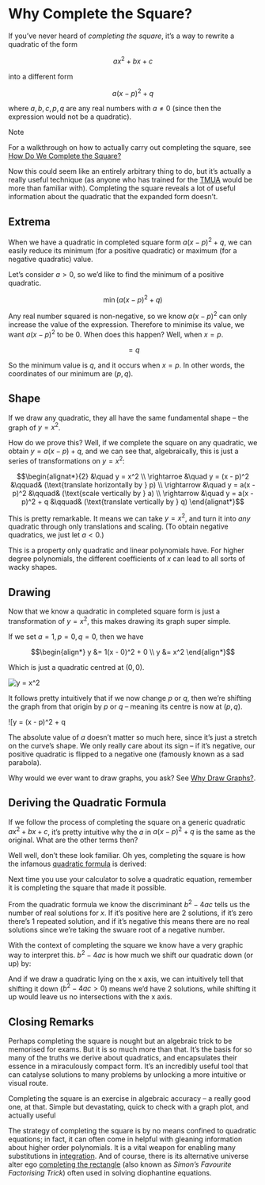 # Why Complete the Square?

If you’ve never heard of *completing the square*, it’s a way to rewrite a quadratic of the form

```math
ax^2 + bx + c
```

into a different form

```math
a(x - p)^2 + q
```

where $a, b, c, p, q$ are any real numbers with $a \neq 0$ (since then the expression would not be a quadratic).

> [!Note]
> For a walkthrough on how to actually carry out completing the square, see [How Do We Complete the Square?](~)

Now this could seem like an entirely arbitrary thing to do, but it’s actually a really useful technique (as anyone who has trained for the [TMUA](https://en.m.wikipedia.org/wiki/Test_of_Mathematics_for_University_Admission) would be more than familiar with). Completing the square reveals a lot of useful information about the quadratic that the expanded form doesn’t.


## Extrema

When we have a quadratic in completed square form $a(x - p)^2 + q$, we can easily reduce its minimum (for a positive quadratic) or maximum (for a negative quadratic) value.

Let’s consider $a > 0$, so we’d like to find the minimum of a positive quadratic.

```math
\min\left( a(x - p)^2 + q \right)
```

Any real number squared is non-negative, so we know $a(x - p)^2$ can only increase the value of the expression. Therefore to minimise its value, we want $a(x - p)^2$ to be 0. When does this happen? Well, when $x = p$.

```math
= q
```

So the minimum value is $q$, and it occurs when $x = p$. In other words, the coordinates of our minimum are $(p, q)$.


## Shape

If we draw any quadratic, they all have the same fundamental shape – the graph of $y = x^2$.

How do we prove this? Well, if we complete the square on any quadratic, we obtain $y = a(x - p) + q$, and we can see that, algebraically, this is just a series of transformations on $y = x^2$:

```math
\begin{alignat*}{2}
  &\quad y = x^2
  \\ \rightarroe &\quad y = (x - p)^2
    &\qquad& (\text{translate horizontally by } p)
  \\ \rightarrow &\quad y = a(x - p)^2
    &\qquad& (\text{scale vertically by } a)
  \\ \rightarrow &\quad y = a(x - p)^2 + q
    &\qquad& (\text{translate vertically by } q)
\end{alignat*}
```

This is pretty remarkable. It means we can take $y = x^2$, and turn it into *any* quadratic through only translations and scaling. (To obtain negative quadratics, we just let $a < 0$.)

This is a property only quadratic and linear polynomials have. For higher degree polynomials, the different coefficients of $x$ can lead to all sorts of wacky shapes.


## Drawing

Now that we know a quadratic in completed square form is just a transformation of $y = x^2$, this makes drawing its graph super simple.

If we set $a = 1, p = 0, q = 0$, then we have

```math
\begin{align*}
     y &= 1(x - 0)^2 + 0
  \\ y &= x^2
\end{align*}
```

Which is just a quadratic centred at $(0, 0)$.

![y = x^2](~)

It follows pretty intuitively that if we now change $p$ or $q$, then we’re shifting the graph from that origin by $p$ or $q$ – meaning its centre is now at $(p, q)$.

![y = (x - p)^2 + q

The absolute value of $a$ doesn’t matter so much here, since it’s just a stretch on the curve’s shape. We only really care about its sign – if it’s negative, our positive quadratic is flipped to a negative one (famously known as a sad parabola).

Why would we ever want to draw graphs, you ask? See [Why Draw Graphs?](~).


## Deriving the Quadratic Formula

If we follow the process of completing the square on a generic quadratic $ax^2 + bx + c$, it’s pretty intuitive why the $a$ in $a(x - p)^2 + q$ is the same as the original. What are the other terms then?

```math

```

Well well, don’t these look familiar. Oh yes, completing the square is how the infamous [quadratic formula](~) is derived:

```math

```

Next time you use your calculator to solve a quadratic equation, remember it is completing the square that made it possible.

From the quadratic formula we know the discriminant $b^2 - 4ac$ tells us the number of real solutions for $x$. If it’s positive here are 2 solutions, if it’s zero there’s 1 repeated solution, and if it’s negative this means there are no real solutions since we’re taking the swuare root of a negative number.

With the context of completing the square we know have a very graphic way to interpret this. $b^2 - 4ac$ is how much we shift our quadratic down (or up) by:

```math

```

And if we draw a quadratic lying on the x axis, we can intuitively tell that shifting it down ($b^2 - 4ac > 0$) means we’d have 2 solutions, while shifting it up would leave us no intersections with the x axis.


## Closing Remarks

Perhaps completing the square is nought but an algebraic trick to be memorised for exams. But it is so much more than that. It’s the basis for so many of the truths we derive about quadratics, and encapsulates their essence in a miraculously compact form. It’s an incredibly useful tool that can catalyse solutions to many problems by unlocking a more intuitive or visual route.

Completing the square is an exercise in algebraic accuracy – a really good one, at that. Simple but devastating, quick to check with a graph plot, and actually useful

The strategy of completing the square is by no means confined to quadratic equations; in fact, it can often come in helpful with gleaning information about higher order polynomials. It is a vital weapon for enabling many substitutions in [integration](~). And of course, there is its alternative universe alter ego [completing the rectangle](~) (also known as *Simon’s Favourite Factorising Trick*) often used in solving diophantine equations.
